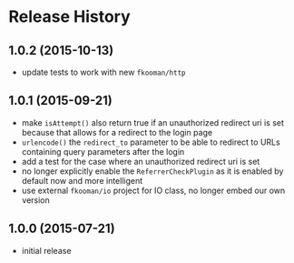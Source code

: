 # Release History

## 1.0.2 (2015-10-13)
- update tests to work with new `fkooman/http`

## 1.0.1 (2015-09-21)
- make `isAttempt()` also return true if an unauthorized redirect uri is set
  because that allows for a redirect to the login page
- `urlencode()` the `redirect_to` parameter to be able to redirect to URLs 
  containing query parameters after the login
- add a test for the case where an unauthorized redirect uri is set
- no longer explicitly enable the `ReferrerCheckPlugin` as it is enabled by
  default now and more intelligent
- use external `fkooman/io` project for IO class, no longer embed our own
  version

## 1.0.0 (2015-07-21)
- initial release
